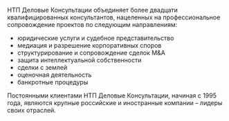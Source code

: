 НТП Деловые Консультации объединяет более двадцати квалифицированных консультантов,
нацеленных на профессиональное сопровождение проектов по следующим направлениям:

* юридические услуги и судебное представительство
* медиация и разрешение корпоративных споров
* структурирование и сопровождение сделок M&A
* защита интеллектуальной собственности
* сделки с землей
* оценочная деятельность
* банкротные процедуры

Постоянными клиентами НТП Деловые Консультации, начиная с 1995 года,
являются крупные российские и иностранные компании – лидеры своих отраслей.
